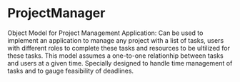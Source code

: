 # ProjectManager
Object Model for Project Management Application: Can be used to implement an application to manage any project with a list of tasks, users with different roles to complete these tasks and resources to be ultilized for these tasks. This model assumes a one-to-one relationhip between tasks and users at a given time. Specially designed to handle time management of tasks and to gauge feasibility of deadlines. 
